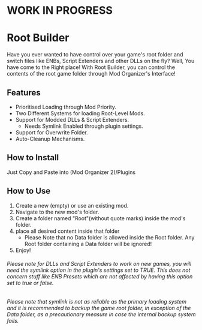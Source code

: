 # WORK IN PROGRESS
# Root Builder
 Have you ever wanted to have control over your game's root folder and switch files like ENBs, Script Extenders and other DLLs on the fly? Well, You have come to the Right place! With Root Builder, you can control the contents of the root game folder through Mod Organizer's Interface!
## Features
* Prioritised Loading through Mod Priority.
* Two Different Systems for loading Root-Level Mods.
* Support for Modded DLLs & Script Extenders.
  * Needs Symlink Enabled through plugin settings.
* Support for Overwrite Folder.
* Auto-Cleanup Mechanisms.
## How to Install
Just Copy and Paste into (Mod Organizer 2)/Plugins
## How to Use
  1. Create a new (empty) or use an existing mod.
  2. Navigate to the new mod's folder.
  3. Create a folder named "Root"(without quote marks) inside the mod's folder.
  4. place all desired content inside that folder
      * Please Note that no Data folder is allowed inside the Root folder. Any Root folder containing a Data folder will be ignored!
  5. Enjoy!
###### Please note for DLLs and Script Extenders to work on new games, you will need the symlink option in the plugin's settings set to TRUE. This does not concern stuff like ENB Presets which are not affected by having this option set to true or false.
###### Please note that symlink is not as reliable as the primary loading system and it is recommended to backup the game root folder, in exception of the Data folder, as a precautionary measure in case the internal backup system fails.
